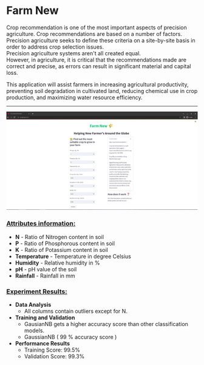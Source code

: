 # Farm New

Crop recommendation is one of the most important aspects of precision agriculture. Crop recommendations are based on a number of factors.    Precision agriculture seeks to define these criteria on a site-by-site basis in order to address crop selection issues.    
Precision agriculture systems aren't all created equal.     
However, in agriculture, it is critical that the recommendations made are correct and precise, as errors can result in significant material and capital loss.


This application will assist farmers in increasing agricultural productivity, preventing soil degradation in cultivated land, reducing chemical use in crop production, and maximizing water resource efficiency.

---

![Alt text](img.png)

### [Attributes information:]()

* **N** - Ratio of Nitrogen content in soil
* **P** - Ratio of Phosphorous content in soil
* **K** - Ratio of Potassium content in soil
* **Temperature** -  Temperature in degree Celsius
* **Humidity** - Relative humidity in %
* **pH** - pH value of the soil
* **Rainfall** - Rainfall in mm 

### [Experiment Results:]()
* **Data Analysis**
    * All columns contain outliers except for N.
 * **Training and Validation**
    * GausianNB gets a higher accuracy score than other classification models.
    * GaussianNB ( 99 % accuracy score )
 * **Performance Results**
    * Training Score: 99.5%
    * Validation Score: 99.3%


